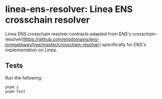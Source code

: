 # linea-ens-resolver: Linea ENS crosschain resolver

Linea ENS crosschain resolver contracts adapted from ENS's crosschain-resolver[https://github.com/ensdomains/ens-evmgateway/tree/master/crosschain-resolver] specifically for ENS's implementation on Linea.

## Tests

Run the following:

```shell
pnpm i
pnpm test
```
